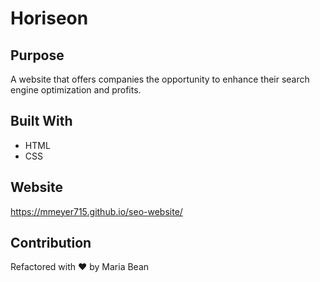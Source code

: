 # Horiseon

## Purpose
A website that offers companies the opportunity to enhance their search engine optimization and profits.

## Built With
* HTML
* CSS

## Website
https://mmeyer715.github.io/seo-website/

## Contribution
Refactored with ❤️ by Maria Bean